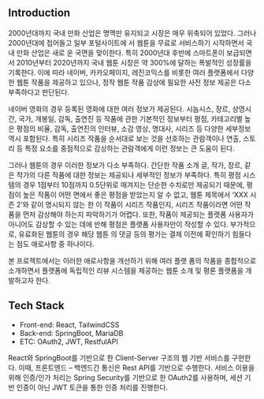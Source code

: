 ## Introduction
2000년대까지 국내 만화 산업은 명맥만 유지되고 시장은 매우 위축되어 있었다. 그러나 2000년대에 접어들고 일부 포털사이트에 서 웹툰을 무료로 서비스하기 시작하면서 국내 만화 산업은 새로 운 국면을 맞이한다. 특히 2000년대 후반에 스마트폰이 보급되면서 2010년부터 2020년까지 국내 웹툰 시장은 약 300%에 달하는 폭발적인 성장률을 기록한다. 이에 따라 네이버, 카카오페이지, 레진코믹스를 비롯한 여러 플랫폼에서 다양한 웹툰 작품을 제공하고 있으나, 정작 웹툰 작품 감상에 필요한 사전 정보 제공은 다소 부족하다고 판단된다.   

네이버 영화의 경우 등록된 영화에 대한 여러 정보가 제공된다. 시놉시스, 장르, 상영시간, 국가, 개봉일, 감독, 출연진 등 작품에 관한 기본적인 정보부터 평점, 카테고리별 높은 평점의 비율, 감독, 출연진의 인터뷰, 소감 영상, 명대사, 시리즈 등 다양한 세부정보 역시 포함된다. 특히 시리즈 작품을 순서대로 보는 것을 선호하는 관람객이나 연출, 스토리 등 특정 요소를 중점적으로 감상하는 관람객에게 이런 정보는 큰 도움이 된다.   

그러나 웹툰의 경우 이러한 정보가 다소 부족하다. 간단한 작품 소개 글, 작가, 장르, 같은 작가의 다른 작품에 대한 정보는 제공되나 세부적인 정보가 부족하다. 특히 평점 시스템의 경우 1점부터 10점까지 0.5단위로 매겨지는 단순한 수치로만 제공되기 때문에, 평점이 높은 작품이 어떤 면에서 좋은 평점을 받았는지 알 수 없고, 웹툰 제목에서 ‘XXX 시즌 2’와 같이 명시되지 않는 한 이 작품이 시리즈 작품인지, 시리즈 작품이라면 어떤 작품을 먼저 감상해야 하는지 파악하기가 어렵다. 또한, 작품이 제공되는 플랫폼 사용자가 아니어도 감상할 수 있는 데에 반해 평점은 플랫폼 사용자만이 작성할 수 있다. 부가적으로, 유료화된 웹툰의 경우 해당 웹툰 의 댓글 등의 평가는 결제 이전에 확인하기 힘들다는 점도 애로사항 중 하나이다.   

본 프로젝트에서는 이러한 애로사항을 개선하기 위해 여러 플랫 폼의 작품을 종합적으로 소개하면서 플랫폼에 독립적인 리뷰 시스템을 제공하는 웹툰 소개 및 평론 플랫폼을 개발하고자 한다.

## Tech Stack
- Front-end: React, TailwindCSS
- Back-end: SpringBoot, MariaDB
- ETC: OAuth2, JWT, RestfulAPI

React와 SpringBoot를 기반으로 한 Client-Server 구조의 웹 기반 서비스를 구현한다. 이때, 프론트엔드 – 백엔드간 통신은 Rest API를 기반으로 수행한다. 서비스 이용을 위해 인증/인가 처리는 Spring Security를 기반으로 한 OAuth2를 사용하며, 세션 기반 인증이 아닌 JWT 토큰을 통한 인증 처리를 진행한다.
